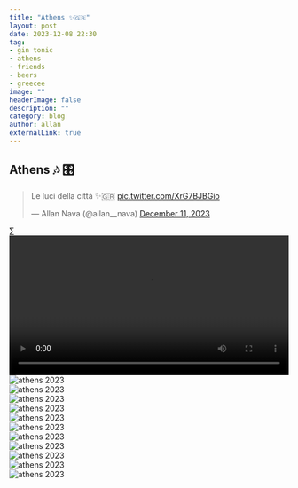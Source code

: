 ```yaml
---
title: "Athens ✨🇬🇷"
layout: post
date: 2023-12-08 22:30
tag: 
- gin tonic
- athens
- friends
- beers
- greecee
image: ""
headerImage: false
description: ""
category: blog
author: allan
externalLink: true
---
```


## Athens 🎶 🎛️

<blockquote class="twitter-tweet" data-media-max-width="560"><p lang="it" dir="ltr">Le luci della città ✨🇬🇷 <a href="https://t.co/XrG7BJBGio">pic.twitter.com/XrG7BJBGio</a></p>&mdash; Allan Nava (@allan__nava) <a href="https://twitter.com/allan__nava/status/1734107491133255834?ref_src=twsrc%5Etfw">December 11, 2023</a></blockquote> <script async src="https://platform.twitter.com/widgets.js" charset="utf-8"></script>∑

<div>
    <video class="fullscreen fill" width="100%" autoplay loop controls >
    <source src="https://github.com/Allan-Nava/Allan-Nava.github.io/raw/master/assets/video/acropoli-museum.MOV" type="video/mp4">
    </video>

</div>

<div>
    <img class="image" src="https://github.com/Allan-Nava/Allan-Nava.github.io/blob/master/assets/images/athens-10-2023-12-8.jpg?raw=true" alt="athens 2023" />

</div>

<div>
    <img class="image" src="https://github.com/Allan-Nava/Allan-Nava.github.io/blob/master/assets/images/athens-2023-12-8.jpg?raw=true" alt="athens 2023" />

</div>


<div>
    <img class="image" src="https://github.com/Allan-Nava/Allan-Nava.github.io/blob/master/assets/images/athens-1-2023-12-8.jpg?raw=true" alt="athens 2023" />

</div>


<div>
    <img class="image" src="https://github.com/Allan-Nava/Allan-Nava.github.io/blob/master/assets/images/athens-2-2023-12-8.jpg?raw=true" alt="athens 2023" />

</div>



<div>
    <img class="image" src="https://github.com/Allan-Nava/Allan-Nava.github.io/blob/master/assets/images/athens-3-2023-12-8.jpg?raw=true" alt="athens 2023" />

</div>

<div>
    <img class="image" src="https://github.com/Allan-Nava/Allan-Nava.github.io/blob/master/assets/images/athens-4-2023-12-8.jpg?raw=true" alt="athens 2023" />

    
<div>
    <img class="image" src="https://github.com/Allan-Nava/Allan-Nava.github.io/blob/master/assets/images/athens-5-2023-12-8.jpg?raw=true" alt="athens 2023" />

    
<div>
    <img class="image" src="https://github.com/Allan-Nava/Allan-Nava.github.io/blob/master/assets/images/athens-6-2023-12-8.jpg?raw=true" alt="athens 2023" />


<div>
    <img class="image" src="https://github.com/Allan-Nava/Allan-Nava.github.io/blob/master/assets/images/athens-7-2023-12-8.jpg?raw=true" alt="athens 2023" />

    
<div>
    <img class="image" src="https://github.com/Allan-Nava/Allan-Nava.github.io/blob/master/assets/images/athens-8-2023-12-8.jpg?raw=true" alt="athens 2023" />


<div>
    <img class="image" src="https://github.com/Allan-Nava/Allan-Nava.github.io/blob/master/assets/images/athens-9-2023-12-8.jpg?raw=true" alt="athens 2023" />
